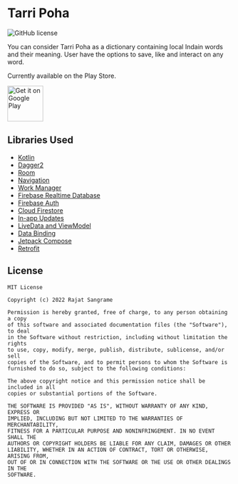 # Tarri Poha
![GitHub license](https://img.shields.io/apm/l/link)

You can consider Tarri Poha as a dictionary containing local Indain words and their meaning. User have the options to save, like and interact on any word. 

Currently available on the Play Store.

<a href='https://play.google.com/store/apps/details?id=com.tarripoha.android'><img alt='Get it on Google Play' src='https://play.google.com/intl/en_us/badges/images/generic/en_badge_web_generic.png' height='80px'/></a>

## Libraries Used
- [Kotlin](https://kotlinlang.org/)
- [Dagger2](https://developer.android.com/training/dependency-injection/dagger-android)
- [Room](https://developer.android.com/topic/libraries/architecture/room)
- [Navigation](https://developer.android.com/guide/navigation)
- [Work Manager](https://developer.android.com/topic/libraries/architecture/workmanager)
- [Firebase Realtime Database](https://firebase.google.com/docs/database)
- [Firebase Auth](https://firebase.google.com/docs/auth)
- [Cloud Firestore](https://firebase.google.com/docs/firestore)
- [In-app Updates](https://developer.android.com/guide/playcore/in-app-updates)
- [LiveData and ViewModel](https://developer.android.com/topic/libraries/architecture)
- [Data Binding](https://developer.android.com/topic/libraries/data-binding)
- [Jetpack Compose](https://developer.android.com/jetpack/compose)
- [Retrofit](http://square.github.io/retrofit)


## License

```
MIT License

Copyright (c) 2022 Rajat Sangrame

Permission is hereby granted, free of charge, to any person obtaining a copy
of this software and associated documentation files (the "Software"), to deal
in the Software without restriction, including without limitation the rights
to use, copy, modify, merge, publish, distribute, sublicense, and/or sell
copies of the Software, and to permit persons to whom the Software is
furnished to do so, subject to the following conditions:

The above copyright notice and this permission notice shall be included in all
copies or substantial portions of the Software.

THE SOFTWARE IS PROVIDED "AS IS", WITHOUT WARRANTY OF ANY KIND, EXPRESS OR
IMPLIED, INCLUDING BUT NOT LIMITED TO THE WARRANTIES OF MERCHANTABILITY,
FITNESS FOR A PARTICULAR PURPOSE AND NONINFRINGEMENT. IN NO EVENT SHALL THE
AUTHORS OR COPYRIGHT HOLDERS BE LIABLE FOR ANY CLAIM, DAMAGES OR OTHER
LIABILITY, WHETHER IN AN ACTION OF CONTRACT, TORT OR OTHERWISE, ARISING FROM,
OUT OF OR IN CONNECTION WITH THE SOFTWARE OR THE USE OR OTHER DEALINGS IN THE
SOFTWARE.
